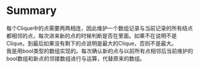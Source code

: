 # Summary
每个Clique中的点需要两两相连，因此维护一个数组记录与当前记录的所有结点都相邻的点，每次进来新的点的时候判断是否在里面。如果不在说明不是Clique。到最后如果没有剩下的点说明是最大的Clique，否则不是最大。  
我是用bool类型的数组实现的。每次确认新的点与以前所有点相邻后当前维护的bool数组和新点的邻接数组进行与运算，代替原来的数组。  
